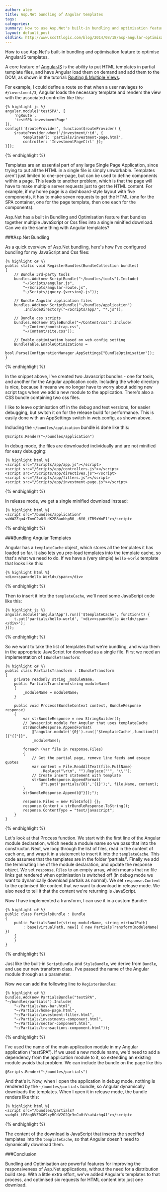 ```yaml
---
author: alee
title: Asp.Net bundling of Angular templates
tags: 
categories: 
summary: How to use Asp.Net's built-in bundling and optimisation feature to optimise AngularJS templates
layout: default_post
oldlink: http://www.scottlogic.com/blog/2014/08/18/asp-angular-optimisation.html
---
```


How to use Asp.Net's built-in bundling and optimisation feature to optimise AngularJS templates.

A core feature of [AngularJS](https://angularjs.org/) is the ability to put HTML templates in partial template files, and have Angular load them on demand and add them to the DOM, as shown in the tutorial: [Routing & Multiple Views](https://docs.angularjs.org/tutorial/step_07).

For example, I could define a route so that when a user naviages to `#/investment/3`, Angular loads the necessary template and renders the view with the associated controller like this:

    {% highlight js %}
    angular.module('testSPA', [
        'ngRoute',
        'testSPA.investmentPage'
    ]).
    config(['$routeProvider', function($routeProvider) {
        $routeProvider.when('/investment/:id', {
            templateUrl: 'partials/investment-page.html',
            controller: 'InvestmentPageCtrl' });
    }]);
{% endhighlight %}

Templates are an essential part of any large Single Page Application, since trying to put all the HTML in a single file is simply unworkable. Templates aren't just limited to one-per-page, but can be used to define components within a page. This leads to another problem, which is that the page will have to make multiple server requests just to get the HTML content. For example, if my home page is a dashboard-style layout with five components, it has to make seven requests to get the HTML (one for the SPA container, one for the page template, then one each for the components).

Asp.Net has a built in Bundling and Optimisation feature that bundles together multiple JavaScript or Css files into a single minified download. Can we do the same thing with Angular templates?

###Asp.Net Bundling

As a quick overview of Asp.Net bundling, here's how I've configured bundling for my JavaScript and Css files:

    {% highlight c# %}
    public static void RegisterBundles(BundleCollection bundles)
    {
        // Bundle 3rd-party tools
        bundles.Add(new ScriptBundle("~/bundles/tools").Include(
            "~/Scripts/angular.js",
            "~/Scripts/angular-route.js",
            "~/Scripts/jquery-{version}.js"));

        // Bundle Angular application files
        bundles.Add(new ScriptBundle("~/bundles/application")
            .IncludeDirectory("~/Scripts/app/", "*.js"));

        // Bundle css scripts
        bundles.Add(new StyleBundle("~/Content/css").Include(
            "~/Content/bootstrap.css",
            "~/Content/site.css"));

        // Enable optimisation based on web.config setting
        BundleTable.EnableOptimizations =
            bool.Parse(ConfigurationManager.AppSettings["BundleOptimisation"]);
    }
{% endhighlight %}

In the snippet above, I've created two Javascript bundles - one for tools, and another for the Angular application code. Including the whole directory is nice, because it means we no longer have to worry about adding new script tags when we add a new module to the application. There's also a CSS bundle containing two css files.

I like to leave optimisation off in the debug and test versions, for easier debugging, but switch it on for the release build for performance. This is easily done with an AppSettings switch in web.config, as shown above.

Including the `~/bundles/application` bundle is done like this:

    @Scripts.Render("~/bundles/application")


In debug mode, the files are downloaded individually and are not minified for easy debugging:

    {% highlight html %}
    <script src="/Scripts/app/app.js"></script>
    <script src="/Scripts/app/controllers.js"></script>
    <script src="/Scripts/app/directives.js"></script>
    <script src="/Scripts/app/filters.js"></script>
    <script src="/Scripts/app/investment-page.js"></script>
{% endhighlight %}

In release mode, we get a single minified download instead:

    {% highlight html %}
    <script src="/bundles/application?v=WW2Zqu4rTmvC2w8fLdK2R8aobhpR0_-6Y0_tTR9xWnE1"></script>
{% endhighlight %}


###Bundling Angular Templates

Angular has a `templateCache` object, which stores all the templates it has loaded so far. It also lets you pre-load templates into the template cache, so that's what we need to do. If we have a (very simple) `hello-world` template that looks like this:

    {% highlight html %}
    <div><span>Hello World</span></div>
{% endhighlight %}

Then to insert it into the `templateCache`, we'll need some JavaScript code like this:

    {% highlight js %}
    angular.module('angularApp').run(['$templateCache', function(t) {
        t.put('partials/hello-world', '<div><span>Hello World</span></div>');
    }]);
{% endhighlight %}

So we want to take the list of templates that we're bundling, and wrap them in the appropriate JavaScript for download as a single file. First we need an implementation of `IBundleTransform`:

    {% highlight c# %}
    public class PartialsTransform : IBundleTransform
    {
        private readonly string _moduleName;
        public PartialsTransform(string moduleName)
        {
            _moduleName = moduleName;
        }

        public void Process(BundleContext context, BundleResponse response)
        {
            var strBundleResponse = new StringBuilder();
            // Javascript module for Angular that uses templateCache 
            strBundleResponse.AppendFormat(
                @"angular.module('{0}').run(['$templateCache',function(t){{"{{"}}",
                _moduleName);

            foreach (var file in response.Files)
            {
                // Get the partial page, remove line feeds and escape quotes
                var content = File.ReadAllText(file.FullName)
                    .Replace("\r\n", "").Replace("'", "\\'");
                // Create insert statement with template
                strBundleResponse.AppendFormat(
                    @"t.put('partials/{0}','{1}');", file.Name, content);
            }
            strBundleResponse.Append(@"}]);");

            response.Files = new FileInfo[] {};
            response.Content = strBundleResponse.ToString();
            response.ContentType = "text/javascript";
        }
    }
{% endhighlight %}

Let's look at that Process function. We start with the first line of the Angular module declaration, which needs a module name so we pass that into the constructor. Next, we loop through the list of files, read in the content of each one, and wrap it in a statement to insert it into the `templateCache`. This code assumes that the templates are in the folder 'partials/'. Finally we add the terminating line of the module declaration, and update the response object.
We set `response.Files` to an empty array, which means that no file links get rendered when optimisation is switched off (in debug mode we want to dynamically download partials as normal). We set `response.Content` to the optimised file content that we want to download in release mode. We also need to tell it that the content we're returning is JavaScript.

Now I have implemented a transform, I can use it in a custom Bundle:


    {% highlight c# %}
    public class PartialsBundle : Bundle
    {
        public PartialsBundle(string moduleName, string virtualPath)
            : base(virtualPath, new[] { new PartialsTransform(moduleName) })
        {
        }
    }
{% endhighlight %}

Just like the built-in `ScriptBundle` and `StyleBundle`, we derive from `Bundle`, and use our new transform class. I've passed the name of the Angular module through as a parameter. 

Now we can add the following line to `RegisterBundles`:

    {% highlight c# %}
    bundles.Add(new PartialsBundle("testSPA", "~/bundles/partials").Include(
        "~/Partials/nav-bar.html",
        "~/Partials/home-page.html",
        "~/Partials/investment-filter.html",
        "~/Partials/investments-component.html",
        "~/Partials/sector-component.html",
        "~/Partials/transactions-component.html"));
{% endhighlight %}

I've used the name of the main application module in my Angular application ("testSPA"). If we used a new module name, we'd need to add a dependency from the application module to it, so extending an existing module avoids that problem. We can include the bundle on the page like this

    @Scripts.Render("~/bundles/partials")

And that's it. Now, when I open the application in debug mode, nothing is rendered by the `~/bundles/partials` bundle, so Angular dynamically downloads the templates. When I open it in release mode, the bundle renders like this:

    {% highlight html %}
    <script src="/bundles/partials?v=dq0i_tF8ogDVZ0X69xyBCdV2O2Qr3nCu0iVsatAzhq41"></script>
{% endhighlight %}

The content of the download is JavaScript that inserts the specified templates into the `templateCache`, so that Angular doesn't need to dynamically download them.

###Conclusion

Bundling and Optimisation are powerful features for improving the responsiveness of Asp.Net applications, without the need for a distribution build step. With a little extra effort, we've added Angular's templates to that process, and optimised six requests for HTML content into just one download.
